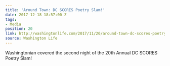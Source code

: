 ```yaml
---
title: 'Around Town: DC SCORES Poetry Slam!'
date: 2017-12-18 18:57:00 Z
tags:
- Media
position: 20
link: http://washingtonlife.com/2017/11/20/around-town-dc-scores-poetry-slam/
source: Washington Life
---
```


Washingtonian covered the second night of the 20th Annual DC SCORES Poetry Slam!